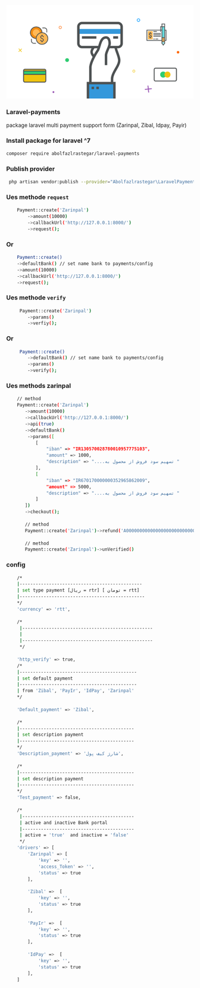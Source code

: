 ![alt text](https://github.com/abolfazlrastegar/laravel-payments/blob/main/laravel-payment.png?raw=true)

[//]: # (<p align="center">)

[//]: # (<a href="https://packagist.org/packages/abolfazlrastegar/laravel-payments"><img src="https://img.shields.io/packagist/dt/abolfazlrastegar/laravel-payments" alt="Total Downloads"></a>)

[//]: # (<a href="https://packagist.org/packages/laravel/framework"><img src="https://img.shields.io/packagist/v/laravel/framework" alt="Latest Stable Version"></a>)

[//]: # (<a href="https://packagist.org/packages/laravel/framework"><img src="https://img.shields.io/packagist/l/laravel/framework" alt="License"></a>)

[//]: # (</p>)
### Laravel-payments
package laravel multi payment support form  (Zarinpal, Zibal, Idpay, Payir)

### Install package for laravel ^7
```bash
composer require abolfazlrastegar/laravel-payments
```
### Publish provider
```bash
 php artisan vendor:publish --provider="Abolfazlrastegar\LaravelPayments\Providers\PaymentServiceProvider" --force
```

### Ues methode `request`
```bash
    Payment::create('Zarinpal')
        ->amount(10000)
        ->callbackUrl('http://127.0.0.1:8000/')
        ->request();
```
### Or
```bash
    Payment::create()
    ->defaultBank() // set name bank to payments/config
    ->amount(10000)
    ->callbackUrl('http://127.0.0.1:8000/')
    ->request();
```
### Ues methode `verify`
```bash
     Payment::create('Zarinpal')
        ->params()
        ->verfiy();
```
### Or 
```bash
     Payment::create()
        ->defaultBank() // set name bank to payments/config
        ->params() 
        ->verify();
```

### Ues methods zarinpal
```bash
    // method 
    Payment::create('Zarinpal')
       ->amount(10000)
       ->callbackUrl('http://127.0.0.1:8000/')
       ->api(true)
       ->defaultBank()
        ->params([
           [
               "iban" => "IR130570028780010957775103",
               "amount" => 1000,
               "description" => "....تسهیم سود فروش از محصول به "
           ],
           [
               "iban" => "IR670170000000352965862009",
               "amount" => 5000,
               "description" => "....تسهیم سود فروش از محصول به "
           ]
       ])
       ->checkout();
       
       // method 
       Payment::create('Zarinpal')->refund('A00000000000000000000000000243676791')
       
       // method
       Payment::create('Zarinpal')->unVerified()
```
### config 
```bash
    /*
    |----------------------------------------------
    | set type payment [ریال = rtr] [ تومان = rtt]
    |-----------------------------------------------
    */
    'currency' => 'rtt',

    /*
     |-------------------------------------------------
     |
     |-------------------------------------------------
     */

    'http_verify' => true,
    /*
    |--------------------------------------------
    | set default payment
    |--------------------------------------------
    | from 'Zibal', 'PayIr', 'IdPay', 'Zarinpal'
    */

    'Default_payment' => 'Zibal',

    /*
    |-------------------------------------------
    | set description payment
    |-------------------------------------------
    */
    'Description_payment' => 'شارژ کیف پول',

    /*
    |-------------------------------------------
    | set description payment
    |-------------------------------------------
    */
    'Test_payment' => false,

    /*
     |------------------------------------------
     | active and inactive Bank portal
     |------------------------------------------
     | active = 'true'  and inactive = 'false'
     */
    'drivers' => [
        'Zarinpal' => [
            'key' => '',
            'access_Token' => '',
            'status' => true
        ],

        'Zibal' =>  [
            'key' => '',
            'status' => true
        ],

        'PayIr' =>  [
            'key' => '',
            'status' => true
        ],

        'IdPay' =>  [
            'key' => '',
            'status' => true
        ],
    ]
```
